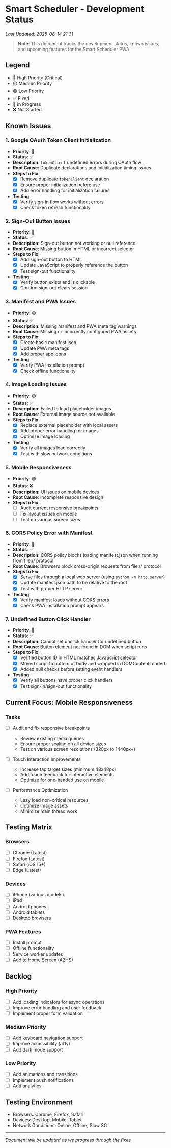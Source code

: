 # Smart Scheduler - Development Status
*Last Updated: 2025-08-14 21:31*

> **Note**: This document tracks the development status, known issues, and upcoming features for the Smart Scheduler PWA.

## Legend
- 🔴 High Priority (Critical)
- 🟡 Medium Priority
- 🟢 Low Priority
- ✅ Fixed
- 🚧 In Progress
- ❌ Not Started

## Known Issues

### 1. Google OAuth Token Client Initialization
- **Priority**: 🔴
- **Status**: ✅
- **Description**: `tokenClient` undefined errors during OAuth flow
- **Root Cause**: Duplicate declarations and initialization timing issues
- **Steps to Fix**:
  - [x] Remove duplicate `tokenClient` declaration
  - [x] Ensure proper initialization before use
  - [x] Add error handling for initialization failures
- **Testing**:
  - [x] Verify sign-in flow works without errors
  - [x] Check token refresh functionality

### 2. Sign-Out Button Issues
- **Priority**: 🔴
- **Status**: ✅
- **Description**: Sign-out button not working or null reference
- **Root Cause**: Missing button in HTML or incorrect selector
- **Steps to Fix**:
  - [x] Add sign-out button to HTML
  - [x] Update JavaScript to properly reference the button
  - [x] Test sign-out functionality
- **Testing**:
  - [x] Verify button exists and is clickable
  - [x] Confirm sign-out clears session

### 3. Manifest and PWA Issues
- **Priority**: 🟡
- **Status**: ✅
- **Description**: Missing manifest and PWA meta tag warnings
- **Root Cause**: Missing or incorrectly configured PWA assets
- **Steps to Fix**:
  - [x] Create basic manifest.json
  - [x] Update PWA meta tags
  - [x] Add proper app icons
- **Testing**:
  - [x] Verify PWA installation prompt
  - [x] Check offline functionality

### 4. Image Loading Issues
- **Priority**: 🟡
- **Status**: ✅
- **Description**: Failed to load placeholder images
- **Root Cause**: External image source not available
- **Steps to Fix**:
  - [x] Replace external placeholder with local assets
  - [x] Add proper error handling for images
  - [x] Optimize image loading
- **Testing**:
  - [x] Verify all images load correctly
  - [x] Test with slow network conditions

### 5. Mobile Responsiveness
- **Priority**: 🟢
- **Status**: ❌
- **Description**: UI issues on mobile devices
- **Root Cause**: Incomplete responsive design
- **Steps to Fix**:
  - [ ] Audit current responsive breakpoints
  - [ ] Fix layout issues on mobile
  - [ ] Test on various screen sizes

### 6. CORS Policy Error with Manifest
- **Priority**: 🔴
- **Status**: ✅
- **Description**: CORS policy blocks loading manifest.json when running from file:// protocol
- **Root Cause**: Browsers block cross-origin requests from file:// protocol
- **Steps to Fix**:
  - [x] Serve files through a local web server (using `python -m http.server`)
  - [x] Update manifest.json path to be relative to the root
  - [x] Test with proper HTTP server
- **Testing**:
  - [x] Verify manifest loads without CORS errors
  - [x] Check PWA installation prompt appears

### 7. Undefined Button Click Handler
- **Priority**: 🔴
- **Status**: ✅
- **Description**: Cannot set onclick handler for undefined button
- **Root Cause**: Button element not found in DOM when script runs
- **Steps to Fix**:
  - [x] Verified button ID in HTML matches JavaScript selector
  - [x] Moved script to bottom of body and wrapped in DOMContentLoaded
  - [x] Added null checks before setting event handlers
- **Testing**:
  - [x] Verify all buttons have proper click handlers
  - [x] Test sign-in/sign-out functionality

## Current Focus: Mobile Responsiveness

### Tasks
- [ ] Audit and fix responsive breakpoints
  - Review existing media queries
  - Ensure proper scaling on all device sizes
  - Test on various screen resolutions (320px to 1440px+)

- [ ] Touch Interaction Improvements
  - Increase tap target sizes (minimum 48x48px)
  - Add touch feedback for interactive elements
  - Optimize for one-handed use on mobile

- [ ] Performance Optimization
  - Lazy load non-critical resources
  - Optimize image assets
  - Minimize main thread work

## Testing Matrix

### Browsers
- [ ] Chrome (Latest)
- [ ] Firefox (Latest)
- [ ] Safari (iOS 15+)
- [ ] Edge (Latest)

### Devices
- [ ] iPhone (various models)
- [ ] iPad
- [ ] Android phones
- [ ] Android tablets
- [ ] Desktop browsers

### PWA Features
- [ ] Install prompt
- [ ] Offline functionality
- [ ] Service worker updates
- [ ] Add to Home Screen (A2HS)

## Backlog

### High Priority
- [ ] Add loading indicators for async operations
- [ ] Improve error handling and user feedback
- [ ] Implement proper form validation

### Medium Priority
- [ ] Add keyboard navigation support
- [ ] Improve accessibility (a11y)
- [ ] Add dark mode support

### Low Priority
- [ ] Add animations and transitions
- [ ] Implement push notifications
- [ ] Add analytics

## Testing Environment
- Browsers: Chrome, Firefox, Safari
- Devices: Desktop, Mobile, Tablet
- Network Conditions: Online, Offline, Slow 3G

---
*Document will be updated as we progress through the fixes*
